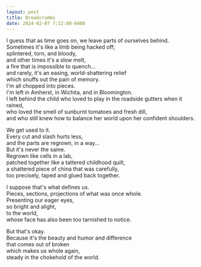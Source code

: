 ```yaml
---
layout: post
title: Breadcrumbs
date: 2024-02-07 7:12:00-0400
---
```


I guess that as time goes on, we leave parts of ourselves behind. <br>
Sometimes it's like a limb being hacked off; <br>
splintered, torn, and bloody, <br>
and other times it's a slow melt,<br>
a fire that is impossible to quench...<br>
and rarely, it's an easing, world-shattering relief<br>
which snuffs out the pain of memory.<br>
I'm all chopped into pieces. <br>
I'm left in Amherst, in Wichita, and in Bloomington. <br>
I left behind the child who loved to play in the roadside gutters when it rained, <br>
who loved the smell of sunburnt tomatoes and fresh dill, <br>
and who still knew how to balance her world upon her confident shoulders. <br>

We get used to it. <br>
Every cut and slash hurts less,<br>
and the parts are regrown, in a way...<br>
But it's never the same.<br>
Regrown like cells in a lab,<br>
patched together like a tattered childhood quilt,<br>
a shattered piece of china that was carefully,<br>
too precisely, taped and glued back together.

I suppose that's what defines us.<br>
Pieces, sections, projections of what was once whole.<br>
Presenting our eager eyes, <br>
so bright and alight,<br>
to the world,<br>
whose face has also been too tarnished to notice.

But that's okay. <br>
Because it's the beauty and humor and difference <br>
that comes out of broken<br>
which makes us whole again,<br>
steady in the chokehold of the world.